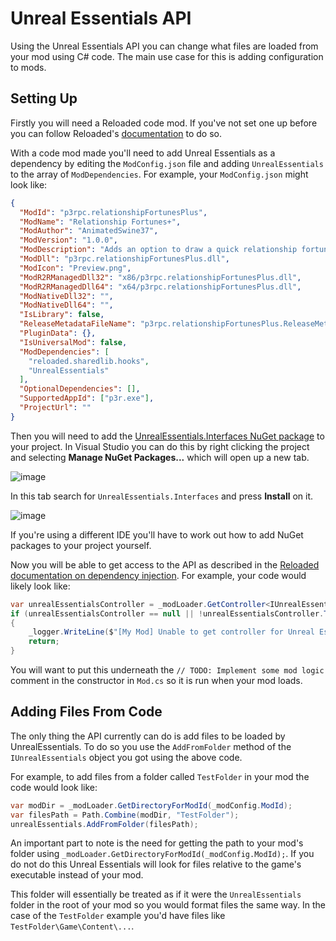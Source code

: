 # Unreal Essentials API
Using the Unreal Essentials API you can change what files are loaded from your mod using C# code. The main use case for this is adding configuration to mods.

## Setting Up
Firstly you will need a Reloaded code mod. If you've not set one up before you can follow Reloaded's [documentation](https://reloaded-project.github.io/Reloaded-II/DevelopmentEnvironmentSetup/) to do so.

With a code mod made you'll need to add Unreal Essentials as a dependency by editing the `ModConfig.json` file and adding `UnrealEssentials` to the array of `ModDependencies`. For example, your `ModConfig.json` might look like:

``` json
{
  "ModId": "p3rpc.relationshipFortunesPlus",
  "ModName": "Relationship Fortunes+",
  "ModAuthor": "AnimatedSwine37",
  "ModVersion": "1.0.0",
  "ModDescription": "Adds an option to draw a quick relationship fortune.",
  "ModDll": "p3rpc.relationshipFortunesPlus.dll",
  "ModIcon": "Preview.png",
  "ModR2RManagedDll32": "x86/p3rpc.relationshipFortunesPlus.dll",
  "ModR2RManagedDll64": "x64/p3rpc.relationshipFortunesPlus.dll",
  "ModNativeDll32": "",
  "ModNativeDll64": "",
  "IsLibrary": false,
  "ReleaseMetadataFileName": "p3rpc.relationshipFortunesPlus.ReleaseMetadata.json",
  "PluginData": {},
  "IsUniversalMod": false,
  "ModDependencies": [
    "reloaded.sharedlib.hooks",
    "UnrealEssentials"
  ],
  "OptionalDependencies": [],
  "SupportedAppId": ["p3r.exe"],
  "ProjectUrl": ""
}
```

Then you will need to add the [UnrealEssentials.Interfaces NuGet package](https://www.nuget.org/packages/UnrealEssentials.Interfaces) to your project. 
In Visual Studio you can do this by right clicking the project and selecting **Manage NuGet Packages...** which will open up a new tab. 

![image](https://github.com/AnimatedSwine37/UnrealEssentials/assets/24914353/da9f5c13-0e32-43ac-adc2-e5ab79ff5647)

In this tab search for `UnrealEssentials.Interfaces` and press **Install** on it.

![image](https://github.com/AnimatedSwine37/UnrealEssentials/assets/24914353/6225f44c-3896-4c02-b8b1-1ac8acbc5bb2)

If you're using a different IDE you'll have to work out how to add NuGet packages to your project yourself.

Now you will be able to get access to the API as described in the [Reloaded documentation on dependency injection](https://reloaded-project.github.io/Reloaded-II/DependencyInjection_Consumer/). For example, your code would likely look like:

```cs
var unrealEssentialsController = _modLoader.GetController<IUnrealEssentials>();
if (unrealEssentialsController == null || !unrealEssentialsController.TryGetTarget(out var unrealEssentials))
{
    _logger.WriteLine($"[My Mod] Unable to get controller for Unreal Essentials, stuff won't work :(", System.Drawing.Color.Red);
    return;
}
```

You will want to put this underneath the `// TODO: Implement some mod logic` comment in the constructor in `Mod.cs` so it is run when your mod loads.

## Adding Files From Code
The only thing the API currently can do is add files to be loaded by UnrealEssentials. To do so you use the `AddFromFolder` method of the `IUnrealEssentials` object you got using the above code.

For example, to add files from a folder called `TestFolder` in your mod the code would look like:

```cs
var modDir = _modLoader.GetDirectoryForModId(_modConfig.ModId);
var filesPath = Path.Combine(modDir, "TestFolder");
unrealEssentials.AddFromFolder(filesPath);
```

An important part to note is the need for getting the path to your mod's folder using `_modLoader.GetDirectoryForModId(_modConfig.ModId);`. If you do not do this Unreal Essentials will look for files relative to the game's executable instead of your mod.

This folder will essentially be treated as if it were the `UnrealEssentials` folder in the root of your mod so you would format files the same way. In the case of the `TestFolder` example you'd have files like `TestFolder\Game\Content\...`.
